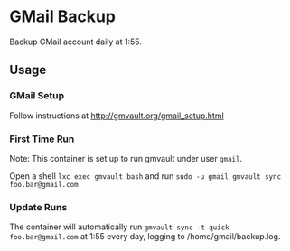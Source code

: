 GMail Backup
============

Backup GMail account daily at 1:55.



Usage
-----

### GMail Setup

Follow instructions at http://gmvault.org/gmail_setup.html


### First Time Run

Note: This container is set up to run gmvault under user `gmail`.

Open a shell `lxc exec gmvault bash` and run `sudo -u gmail gmvault sync foo.bar@gmail.com`


### Update Runs

The container will automatically run `gmvault sync -t quick foo.bar@gmail.com` at 1:55 every day, logging to /home/gmail/backup.log.
